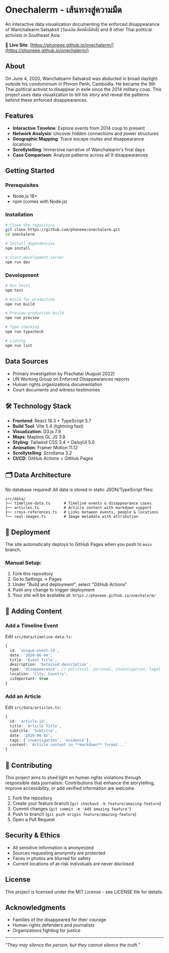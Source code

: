# Onechalerm - เส้นทางสู่ความมืด

An interactive data visualization documenting the enforced disappearance of Wanchalearm Satsaksit (วันเฉลิม สัตย์ศักดิ์สิทธิ์) and 8 other Thai political activists in Southeast Asia.

🔗 **Live Site**: [https://phoneee.github.io/onechalerm/](https://phoneee.github.io/onechalerm/)

## About

On June 4, 2020, Wanchalearm Satsaksit was abducted in broad daylight outside his condominium in Phnom Penh, Cambodia. He became the 9th Thai political activist to disappear in exile since the 2014 military coup. This project uses data visualization to tell his story and reveal the patterns behind these enforced disappearances.

## Features

- **Interactive Timeline**: Explore events from 2014 coup to present
- **Network Analysis**: Uncover hidden connections and power structures  
- **Geographic Mapping**: Trace escape routes and disappearance locations
- **Scrollytelling**: Immersive narrative of Wanchalearm's final days
- **Case Comparison**: Analyze patterns across all 9 disappearances

## Getting Started

### Prerequisites

- Node.js 18+ 
- npm (comes with Node.js)

### Installation

```bash
# Clone the repository
git clone https://github.com/phoneee/onechalerm.git
cd onechalerm

# Install dependencies
npm install

# Start development server
npm run dev
```

### Development

```bash
# Run tests
npm test

# Build for production
npm run build

# Preview production build
npm run preview

# Type checking
npm run typecheck

# Linting
npm run lint
```

## Data Sources

- Primary investigation by Prachatai (August 2022)
- UN Working Group on Enforced Disappearances reports
- Human rights organizations documentation
- Court documents and witness testimonies

## 🛠️ Technology Stack

- **Frontend**: React 18.3 + TypeScript 5.7
- **Build Tool**: Vite 5.4 (lightning fast)
- **Visualization**: D3.js 7.9
- **Maps**: Mapbox GL JS 3.8
- **Styling**: Tailwind CSS 3.4 + DaisyUI 5.0
- **Animation**: Framer Motion 11.12
- **Scrollytelling**: Scrollama 3.2
- **CI/CD**: GitHub Actions + GitHub Pages

## 🗂️ Data Architecture

No database required! All data is stored in static JSON/TypeScript files:

```
src/data/
├── timeline-data.ts      # Timeline events & disappearance cases
├── articles.ts           # Article content with markdown support
├── cross-references.ts   # Links between events, people & locations
└── real-images.ts        # Image metadata with attribution
```

## 🚀 Deployment

The site automatically deploys to GitHub Pages when you push to `main` branch.

### Manual Setup:
1. Fork this repository
2. Go to Settings → Pages
3. Under "Build and deployment", select "GitHub Actions"
4. Push any change to trigger deployment
5. Your site will be available at: `https://phoneee.github.io/onechalerm/`

## 📝 Adding Content

### Add a Timeline Event
Edit `src/data/timeline-data.ts`:
```typescript
{
  id: 'unique-event-id',
  date: '2020-06-04',
  title: 'Event Title',
  description: 'Detailed description',
  type: 'disappearance', // political, personal, investigation, legal
  location: 'City, Country',
  isImportant: true
}
```

### Add an Article
Edit `src/data/articles.ts`:
```typescript
{
  id: 'article-id',
  title: 'Article Title',
  subtitle: 'Subtitle',
  date: '2020-06-05',
  tags: ['investigation', 'evidence'],
  content: `Article content in **markdown** format...`
}
```

## 🤝 Contributing

This project aims to shed light on human rights violations through responsible data journalism. Contributions that enhance the storytelling, improve accessibility, or add verified information are welcome.

1. Fork the repository
2. Create your feature branch (`git checkout -b feature/amazing-feature`)
3. Commit changes (`git commit -m 'Add amazing feature'`)
4. Push to branch (`git push origin feature/amazing-feature`)
5. Open a Pull Request

## Security & Ethics

- All sensitive information is anonymized
- Sources requesting anonymity are protected
- Faces in photos are blurred for safety
- Current locations of at-risk individuals are never disclosed

## License

This project is licensed under the MIT License - see LICENSE file for details.

## Acknowledgments

- Families of the disappeared for their courage
- Human rights defenders and journalists
- Organizations fighting for justice

---

*"They may silence the person, but they cannot silence the truth."*